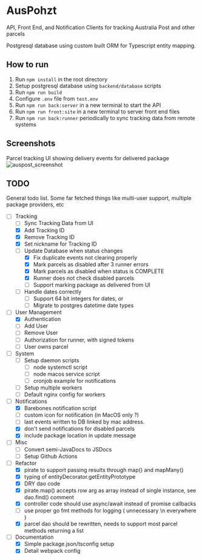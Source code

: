# AusPohzt 

API, Front End, and Notification Clients for tracking Australia Post and other parcels

Postgresql database using custom built ORM for Typescript entity mapping. 

## How to run 

1. Run `npm install` in the root directory
2. Setup postgresql database using `backend/database` scripts
3. Run `npm run build`
4. Configure `.env` file from `test.env`
5. Run `npm run back:server` in a new terminal to start the API
6. Run `npm run front:site` in a new terminal to server front end files
7. Run `npm run back:runner` periodically to sync tracking data from remote systems

## Screenshots

Parcel tracking UI showing delivery events for delivered package
![auspost_screenshot](https://github.com/wrong-commit/AusPohzt/assets/44012200/43e2fc00-4dea-489d-9098-48f061859f9b)

## TODO 
General todo list. Some far fetched things like multi-user support, multiple package providers, etc
- [ ] Tracking 
    - [ ] Sync Tracking Data from UI
    - [x] Add Tracking ID
    - [x] Remove Tracking ID 
    - [x] Set nickname for Tracking ID 
    - [ ] Update Database when status changes
        - [x] Fix duplicate events not clearing properly
        - [x] Mark parcels as disabled after 3 runner errors
        - [x] Mark parcels as disabled when status is COMPLETE
        - [x] Runner does not check disabled parcels
        - [ ] Support marking package as delivered from UI
    - [ ] Handle dates correctly
        - [ ] Support 64 bit integers for dates, or
        - [ ] Migrate to postgres datetime date types
- [ ] User Management
    - [x] Authentication
    - [ ] Add User
    - [ ] Remove User
    - [ ] Authorization for runner, with signed tokens
    - [ ] User owns parcel
- [ ] System
    - [ ] Setup daemon scripts
        - [ ] node systemctl script
        - [ ] node macos service script
        - [ ] cronjob example for notifications
    - [ ] Setup multiple workers
    - [ ] Default nginx config for workers
- [ ] Notifications
    - [x] Barebones notification script
    - [ ] custom icon for notification (in MacOS only ?)
    - [ ] last events written to DB linked by mac address. 
    - [x] don't send notifications for disabled parcels
    - [x] include package location in update message
- [ ] Misc
    - [ ] Convert semi-JavaDocs to JSDocs 
    - [ ] Setup Github Actions
- [ ] Refactor
    - [x] pirate to support passing results through map() and mapMany()
    - [x] typing of entityDecorator.getEntityPrototype
    - [x] DRY dao code
    - [x] pirate.map() accepts row arg as array instead of single instance, see dao.find() comment
    - [x] controller code should use async/await instead of promise callbacks
    - [ ] use proper go fmt methods for logging ( unnecessary \n everywhere )
    - [x] parcel dao should be rewritten, needs to support most parcel methods returning a list
- [ ] Documentation
    - [x] Simple package.json/tsconfig setup
    - [x] Detail webpack config
